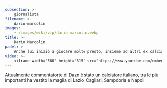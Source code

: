 ```yaml
---
subsection: >-
    giornalista
filename: >-
    dario-marcolin
images:
    - /images/wiki/vip/dario-marcolin.webp
title: >-
    Dario Marcolin
padel: >-
    Anche lui iniziò a giocare molto presto, insieme ad altri ex calciatori con i quali tutt'ora gioca spesso. Ha un ottima padronanza dello sport e del gioco, ha partecipato a diverse iniziative solidali ed altri tornei con colleghi e calciatori.
video: >-
    <iframe width="560" height="315" src="https://www.youtube.com/embed/UG1j9rdy6S0" title="YouTube video player" frameborder="0" allow="accelerometer; autoplay; clipboard-write; encrypted-media; gyroscope; picture-in-picture" allowfullscreen></iframe>
---
```

Attualmente commentatorte di Dazn è stato un calciatore italiano, tra le più importanti ha vestito la maglia di Lazio, Cagliari, Sampdoria e Napoli